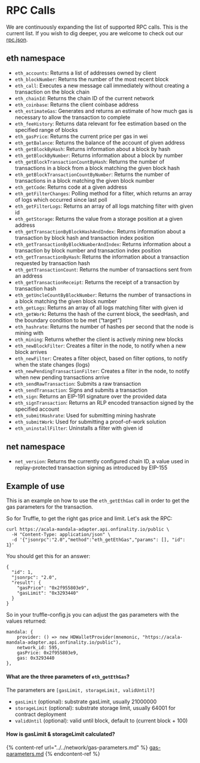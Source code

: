 # RPC Calls

We are continuously expanding the list of supported RPC calls. This is the current list. If you wish to dig deeper, you are welcome to check out our [rpc.json](https://github.com/AcalaNetwork/bodhi.js/blob/master/eth-rpc-adapter/src/rpc.json).

## eth namespace

* `eth_accounts`: Returns a list of addresses owned by client
* `eth_blockNumber`: Returns the number of the most recent block
* `eth_call`: Executes a new message call immediately without creating a transaction on the block chain
* `eth_chainId`: Returns the chain ID of the current network
* `eth_coinbase`: Returns the client coinbase address
* `eth_estimateGas`: Generates and returns an estimate of how much gas is necessary to allow the transaction to complete
* `eth_feeHistory`: Returns data relevant for fee estimation based on the specified range of blocks
* `eth_gasPrice`: Returns the current price per gas in wei
* `eth_getBalance`: Returns the balance of the account of given address
* `eth_getBlockByHash`: Returns information about a block by hash
* `eth_getBlockByNumber`: Returns information about a block by number
* `eth_getBlockTransactionCountByHash`: Returns the number of transactions in a block from a block matching the given block hash
* `eth_getBlockTransactionCountByNumber`: Returns the number of transactions in a block matching the given block number
* `eth_getCode`: Returns code at a given address
* `eth_getFilterChanges`: Polling method for a filter, which returns an array of logs which occurred since last poll
* `eth_getFilterLogs`: Returns an array of all logs matching filter with given id
* `eth_getStorage`: Returns the value from a storage position at a given address
* `eth_getTransactionByBlockHashAndIndex`: Returns information about a transaction by block hash and transaction index position
* `eth_getTransactionByBlockNumberAndIndex`: Returns information about a transaction by block number and transaction index position
* `eth_getTransactionByHash`: Returns the information about a transaction requested by transaction hash
* `eth_getTransactionCount`: Returns the number of transactions sent from an address
* `eth_getTransactionReceipt`: Returns the receipt of a transaction by transaction hash
* `eth_getUncleCountByBlockNumber`: Returns the number of transactions in a block matching the given block number
* `eth_getLogs`: Returns an array of all logs matching filter with given id
* `eth_getWork`**:** Returns the hash of the current block, the seedHash, and the boundary condition to be met (“target”)
* `eth_hashrate`: Returns the number of hashes per second that the node is mining with
* `eth_mining`: Returns whether the client is actively mining new blocks
* `eth_newBlockFilter`: Creates a filter in the node, to notify when a new block arrives
* `eth_newFilter`: Creates a filter object, based on filter options, to notify when the state changes (logs)
* `eth_newPendingTransactionFilter`: Creates a filter in the node, to notify when new pending transactions arrive
* `eth_sendRawTransaction`: Submits a raw transaction
* `eth_sendTransaction`: Signs and submits a transaction
* `eth_sign`: Returns an EIP-191 signature over the provided data
* `eth_signTransaction`: Returns an RLP encoded transaction signed by the specified account
* `eth_submitHashrate`: Used for submitting mining hashrate
* `eth_submitWork`: Used for submitting a proof-of-work solution
* `eth_uninstallFilter`: Uninstalls a filter with given id

## net namespace

* `net_version`: Returns the currently configured chain ID, a value used in replay-protected transaction signing as introduced by EIP-155

## Example of use

This is an example on how to use the `eth_getEthGas` call in order to get the gas parameters for the transaction.

So for Truffle, to get the right gas price and limit. Let's ask the RPC:

```
curl https://acala-mandala-adapter.api.onfinality.io/public \
  -H "Content-Type: application/json" \
  -d '{"jsonrpc":"2.0","method":"eth_getEthGas","params": [], "id": 1}'
```

You should get this for an answer:

```
{
  "id": 1,
  "jsonrpc": "2.0",
  "result": {
    "gasPrice": "0x2f955803e9",
    "gasLimit": "0x3293440"
  }
}
```

So in your truffle-config.js you can adjust the gas parameters with the values returned:

```
mandala: {
    provider: () => new HDWalletProvider(mnemonic, "https://acala-mandala-adapter.api.onfinality.io/public"),
    network_id: 595,
    gasPrice: 0x2f955803e9,
    gas: 0x3293440
}, 
```

#### What are the three parameters of `eth_getEthGas`?

The parameters are `[gasLimit, storageLimit, validUntil?]`

* `gasLimit` (optional): substrate gasLimit, usually 21000000
* `storageLimit` (optional): substrate storage limit, usually 64001 for contract deployment
* `validUntil` (optional): valid until block, default to (current block + 100)

#### How is **gasLimit** & **storageLimit** calculated?

{% content-ref url="../../network/gas-parameters.md" %}
[gas-parameters.md](../../network/gas-parameters.md)
{% endcontent-ref %}
